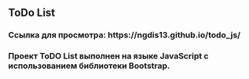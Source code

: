 <h2>ToDo List</h2>
<h3>Ссылка для просмотра: https://ngdis13.github.io/todo_js/  <h3/>
<p>Проект ToDO List выполнен на языке JavaScript с использованием библиотеки Bootstrap.</p>

